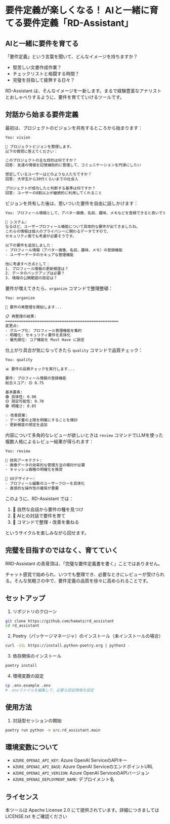 # 要件定義が楽しくなる！ AIと一緒に育てる要件定義「RD-Assistant」

## AIと一緒に要件を育てる

「要件定義」という言葉を聞いて、どんなイメージを持ちますか？

- 堅苦しい文書作成作業？
- チェックリストと格闘する時間？
- 完璧を目指して疲弊する日々？

RD-Assistant は、そんなイメージを一新します。まるで経験豊富なアナリストとおしゃべりするように、要件を育てていけるツールです。

## 対話から始まる要件定義

最初は、プロジェクトのビジョンを共有するところから始まります：

```bash
You: vision

🎯 プロジェクトビジョンを整理します。
以下の質問に答えてください：

このプロジェクトの主な目的は何ですか？
回答: 友達の情報を記憶補助的に管理して、コミュニケーションを円滑にしたい

想定しているユーザーはどのような人たちですか？
回答: 大学生から30代くらいまでの社会人

プロジェクトが成功したと判断する基準は何ですか？
回答: ユーザーの8割以上が継続的に利用してくれること
```

ビジョンを共有した後は、思いついた要件を自由に話しかけます：

```bash
You: プロフィール情報として、アバター画像、名前、趣味、メモなどを登録できると良いです

🤖 システム:
なるほど、ユーザープロフィール機能について具体的な要件が出てきましたね。
これらの情報は個人のプライバシーに関わるデータですので、
セキュリティ面でも考慮が必要そうです。

以下の要件を追加しました：
- プロフィール情報（アバター画像、名前、趣味、メモ）の登録機能
- ユーザーデータのセキュアな管理機能

他に考慮すべき点として：
1. プロフィール情報の更新頻度は？
2. データのバックアップは必要？
3. 情報の公開範囲の設定は？
```

要件が増えてきたら、`organize` コマンドで整理整頓：

```bash
You: organize

🔄 要件の再整理を開始します...

📋 再整理の結果:
==================================================
変更点:
- グループ化: プロフィール管理機能を集約
- 明確化: セキュリティ要件を具体化
- 優先順位: コア機能を Must Have に設定
```

仕上がり具合が気になってきたら `quality` コマンドで品質チェック：

```bash
You: quality

📊 要件の品質チェックを実行します...

要件: プロフィール情報の登録機能
総合スコア: 🟡 0.75

基本要素:
🟢 具体性: 0.90
🟡 測定可能性: 0.70
🟢 明確さ: 0.85

💡 改善提案:
- データ量の上限を明確にすることを検討
- 更新頻度の想定を追加
```

内容について多角的なレビューが欲しいときは `review` コマンドでLLMを使った複数人格によるレビュー結果が得られます：

```bash
You: review

👤 技術アーキテクト:
- 画像データの効率的な管理方法の検討が必要
- キャッシュ戦略の明確化を推奨

👤 UXデザイナー:
- プロフィール編集のユーザーフローを具体化
- 直感的な操作性の確保が重要
```

このように、RD-Assistant では：

1. 🌱 自然な会話から要件の種を見つけ
2. 🌿 AIとの対話で要件を育て
3. 🌳 コマンドで整理・改善を重ねる

というサイクルを楽しみながら回せます。

## 完璧を目指すのではなく、育てていく

RRD-Assistant の真骨頂は、「完璧な要件定義書を書く」ことではありません。

チャット感覚で始められ、いつでも整理でき、必要なときにレビューが受けられる。そんな気軽さの中で、要件定義の品質を徐々に高められることです。

## セットアップ

1. リポジトリのクローン
```bash
git clone https://github.com/hamatz/rd_assistant
cd rd_assistant
```

2. Poetry（パッケージマネージャ）のインストール（未インストールの場合）
```bash
curl -sSL https://install.python-poetry.org | python3 -
```

3. 依存関係のインストール
```bash
poetry install
```

4. 環境変数の設定
```bash
cp .env.example .env
# .envファイルを編集して、必要な認証情報を設定
```

## 使用方法

1. 対話型セッションの開始
```bash
poetry run python -m src.rd_assistant.main
```

## 環境変数について

- `AZURE_OPENAI_API_KEY`: Azure OpenAI ServiceのAPIキー
- `AZURE_OPENAI_API_BASE`: Azure OpenAI ServiceのエンドポイントURL
- `AZURE_OPENAI_API_VERSION`: Azure OpenAI ServiceのAPIバージョン
- `AZURE_OPENAI_DEPLOYMENT_NAME`: デプロイメント名

## ライセンス

本ツールは Apache License 2.0 にて提供されています。詳細につきましては LICENSE.txt をご確認ください